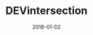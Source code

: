 ---
layout: site
title: "DEVintersection"
date: 2018-01-02
categories: [community]
version: 1.2.32
major: 1
minor: 2
patch: 32
slug: devintersection
link: https://www.devintersectioneurope.com/
submitter: lpolepeddi
permalink: /sites/:slug
---